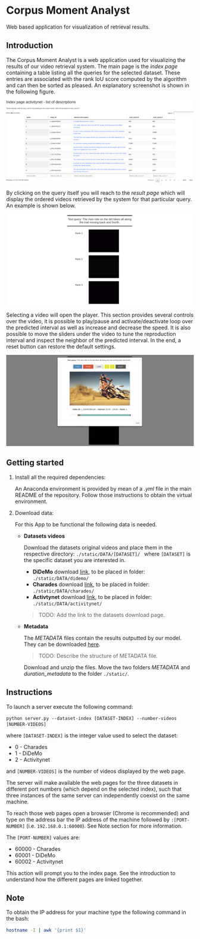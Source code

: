 # Corpus Moment Analyst

Web based application for visualization of retrieval results.

## Introduction
The Corpus Moment Analyst is a web application used for visualizing the results of our video retrieval system. The main page is the *index page* containing a table listing all the queries for the selected dataset. These entries are associated with the rank IoU score computed by the algorithm and can then be sorted as pleased. An explanatory screenshot is shown in the following figure.

![index][index]

By clicking on the query itself you will reach to the *result page* which will display the ordered videos retrieved by the system for that particular query. An example is shown below.

![results][results]

Selecting a video will open the player. This section provides several controls over the video, it is possible to play/pause and activate/deactivate loop over the predicted interval as well as increase and decrease the speed. It is also possible to move the sliders under the video to tune the reproduction interval and inspect the neighbor of the predicted interval. In the end, a reset button can restore the default settings.

![player][player]


[index]: https://github.com/escorciav/moments-retrieval/blob/collaboration/dashboards/corpus%20moment%20analyst/images/index.png "Index screenshot"
[results]: https://github.com/escorciav/moments-retrieval/blob/collaboration/dashboards/corpus%20moment%20analyst/images/results.png "Results screenshot"
[player]: https://github.com/escorciav/moments-retrieval/blob/collaboration/dashboards/corpus%20moment%20analyst/images/player.png "Results screenshot"



## Getting started

1. Install all the required dependencies:

	An Anaconda environment is provided by mean of a *.yml* file in the main README of the repository. 
	Follow those instructions to obtain the virtual environment.

2. Download data:

	For this App to be functional the following data is needed.

	- **Datasets videos**

		Download the datasets original videos and place them in the respective directory: `./static/DATA/[DATASET]/ ` where `[DATASET]` is the specific dataset you are interested in.

		* **DiDeMo** download [link](), to be placed in folder:     `./static/DATA/didemo/ `
		* **Charades** download [link](), to be placed in folder:   `./static/DATA/charades/ `
		* **Activtynet** download [link](), to be placed in folder: `./static/DATA/activitynet/ `

		> TODO: Add the link to the datasets download page.

	- **Metadata**

		The *METADATA* files contain the results outputted by our model. They can be downloaded [here](https://drive.google.com/open?id=1PNTRukXw-EBFgLekFEJjKxE4PFjHt7Zb).
		> TODO: Describe the structure of METADATA file.

		Download and unzip the files. 
		Move the two folders *METADATA* and *duration_metadata* to the folder `./static/`.


## Instructions

To launch a server execute the following command:

```
python server.py --dataset-index [DATASET-INDEX] --number-videos [NUMBER-VIDEOS]
```

where `[DATASET-INDEX]` is the integer value used to select the dataset:

* 0 - Charades
* 1 - DiDeMo
* 2 - Activitynet

and `[NUMBER-VIDEOS]` is the number of videos displayed by the web page.

The server will make available the web pages for the three datasets in different port numbers (which depend on the selected index), such that three instances of the same server can independently coexist on the same machine. 

To reach those web pages open a browser (Chrome is recommended) and type on the address bar the IP address of the machine followed by `:[PORT-NUMBER]` (i.e. `192.168.0.1:60000`). See Note section for more information.

 The `[PORT-NUMBER]` values are:

* 60000 - Charades
* 60001 - DiDeMo
* 60002 - Activitynet

This action will prompt you to the index page. See the introduction to understand how the different pages are linked together.


## Note

To obtain the IP address for your machine type the following command in the bash:

```bash
hostname -I | awk '{print $1}'
```


